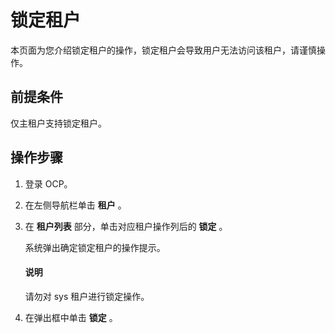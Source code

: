 锁定租户
=========================

本页面为您介绍锁定租户的操作，锁定租户会导致用户无法访问该租户，请谨慎操作。

## 前提条件

仅主租户支持锁定租户。

操作步骤
-------------------------

1. 登录 OCP。

2. 在左侧导航栏单击 **租户** 。

3. 在 **租户列表** 部分，单击对应租户操作列后的 **锁定** 。

   系统弹出确定锁定租户的操作提示。

   <main id="notice" type='explain'>
    <h4>说明</h4>
    <p>请勿对 sys 租户进行锁定操作。</p>
   </main>

4. 在弹出框中单击 **锁定** 。
